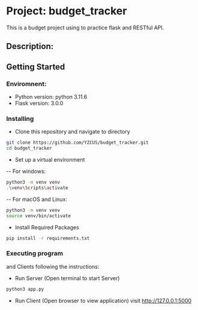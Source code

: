 # Project: budget_tracker
This is a budget project using to practice flask and RESTful API.

## Description:



## Getting Started
### Enviromnent:
- Python version: python 3.11.6
- Flask version: 3.0.0

### Installing
- Clone this repository and navigate to directory
```bash
git clone https://github.com/YZCUS/budget_tracker.git
cd budget_tracker
```

- Set up a virtual environment
  
-- For windows:
```bash
python3 -m venv venv
.\venv\Scripts\activate
```
-- For macOS and Linux:
```bash
python3 -m venv venv
source venv/bin/activate
```

- Install Required Packages
```bash
pip install -r requirements.txt
```

### Executing program
 and Clients following the instructions:
  
- Run Server (Open terminal to start Server)
```bash
python3 app.py
```

- Run Client (Open browser to view application)
visit http://127.0.0.1:5000


